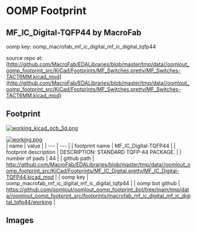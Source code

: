 # OOMP Footprint  
## MF_IC_Digital-TQFP44  by MacroFab  
  
oomp key: oomp_macrofab_mf_ic_digital_mf_ic_digital_tqfp44  
  
source repo at: [http://github.com/MacroFab/EDALibraries/blob/master/tmp/data//oomlout_oomp_footprint_src/KiCad/Footprints/MF_Switches.pretty/MF_Switches-TACT6MM.kicad_mod](http://github.com/MacroFab/EDALibraries/blob/master/tmp/data//oomlout_oomp_footprint_src/KiCad/Footprints/MF_Switches.pretty/MF_Switches-TACT6MM.kicad_mod)  
## Footprint  
  
[![working_kicad_pcb_3d.png](working_kicad_pcb_3d_600.png)](working_kicad_pcb_3d.png)  
  
[![working.png](working_600.png)](working.png)  
| name | value | 
| --- | --- | 
| footprint name | MF_IC_Digital-TQFP44 | 
| footprint description | DESCRIPTION: STANDARD TQFP-44 PACKAGE. | 
| number of pads | 44 | 
| github path | http://github.com/MacroFab/EDALibraries/blob/master/tmp/data//oomlout_oomp_footprint_src/KiCad/Footprints/MF_IC_Digital.pretty/MF_IC_Digital-TQFP44.kicad_mod | 
| oomp key | oomp_macrofab_mf_ic_digital_mf_ic_digital_tqfp44 | 
| oomp bot github | https://github.com/oomlout/oomlout_oomp_footprint_bot/tree/main/tmp/data//oomlout_oomp_footprint_src/footprints/macrofab_mf_ic_digital_mf_ic_digital_tqfp44/working | 
## Images  
